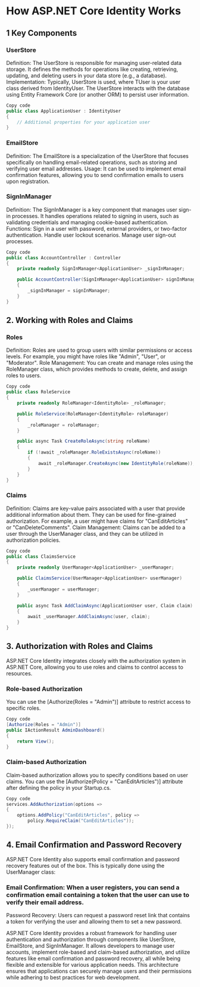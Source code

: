 
# How ASP.NET Core Identity Works

## 1 Key Components
### UserStore
Definition: The UserStore is responsible for managing user-related data storage. It defines the methods for operations like creating, retrieving, updating, and deleting users in your data store (e.g., a database).
Implementation: Typically, UserStore<TUser> is used, where TUser is your user class derived from IdentityUser. The UserStore interacts with the database using Entity Framework Core (or another ORM) to persist user information.
```csharp
Copy code
public class ApplicationUser : IdentityUser
{
    // Additional properties for your application user
}
```

### EmailStore
Definition: The EmailStore is a specialization of the UserStore that focuses specifically on handling email-related operations, such as storing and verifying user email addresses.
Usage: It can be used to implement email confirmation features, allowing you to send confirmation emails to users upon registration.

### SignInManager

Definition: The SignInManager is a key component that manages user sign-in processes. It handles operations related to signing in users, such as validating credentials and managing cookie-based authentication.
Functions:
Sign in a user with password, external providers, or two-factor authentication. Handle user lockout scenarios. Manage user sign-out processes.

```csharp
Copy code
public class AccountController : Controller
{
    private readonly SignInManager<ApplicationUser> _signInManager;

    public AccountController(SignInManager<ApplicationUser> signInManager)
    {
        _signInManager = signInManager;
    }
}
```

## 2. Working with Roles and Claims

### Roles
Definition: Roles are used to group users with similar permissions or access levels. For example, you might have roles like "Admin", "User", or "Moderator".
Role Management: You can create and manage roles using the RoleManager class, which provides methods to create, delete, and assign roles to users.

```csharp
Copy code
public class RoleService
{
    private readonly RoleManager<IdentityRole> _roleManager;

    public RoleService(RoleManager<IdentityRole> roleManager)
    {
        _roleManager = roleManager;
    }

    public async Task CreateRoleAsync(string roleName)
    {
        if (!await _roleManager.RoleExistsAsync(roleName))
        {
            await _roleManager.CreateAsync(new IdentityRole(roleName));
        }
    }
}
```

### Claims
Definition: Claims are key-value pairs associated with a user that provide additional information about them. They can be used for fine-grained authorization. For example, a user might have claims for "CanEditArticles" or "CanDeleteComments".
Claim Management: Claims can be added to a user through the UserManager class, and they can be utilized in authorization policies.

```csharp
Copy code
public class ClaimsService
{
    private readonly UserManager<ApplicationUser> _userManager;

    public ClaimsService(UserManager<ApplicationUser> userManager)
    {
        _userManager = userManager;
    }

    public async Task AddClaimAsync(ApplicationUser user, Claim claim)
    {
        await _userManager.AddClaimAsync(user, claim);
    }
}
```
## 3. Authorization with Roles and Claims
ASP.NET Core Identity integrates closely with the authorization system in ASP.NET Core, allowing you to use roles and claims to control access to resources.

###  Role-based Authorization
You can use the [Authorize(Roles = "Admin")] attribute to restrict access to specific roles.

```csharp
Copy code
[Authorize(Roles = "Admin")]
public IActionResult AdminDashboard()
{
    return View();
}
```

### Claim-based Authorization
Claim-based authorization allows you to specify conditions based on user claims. You can use the [Authorize(Policy = "CanEditArticles")] attribute after defining the policy in your Startup.cs.

```csharp
Copy code
services.AddAuthorization(options =>
{
    options.AddPolicy("CanEditArticles", policy =>
        policy.RequireClaim("CanEditArticles"));
});
```

## 4. Email Confirmation and Password Recovery
ASP.NET Core Identity also supports email confirmation and password recovery features out of the box. This is typically done using the UserManager class:

### Email Confirmation: When a user registers, you can send a confirmation email containing a token that the user can use to verify their email address.
Password Recovery: Users can request a password reset link that contains a token for verifying the user and allowing them to set a new password.

ASP.NET Core Identity provides a robust framework for handling user authentication and authorization through components like UserStore, EmailStore, and SignInManager. It allows developers to manage user accounts, implement role-based and claim-based authorization, and utilize features like email confirmation and password recovery, all while being flexible and extensible for various application needs.
This architecture ensures that applications can securely manage users and their permissions while adhering to best practices for web development.
